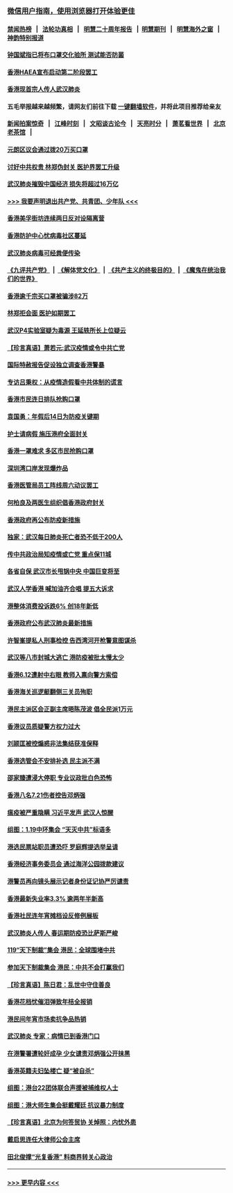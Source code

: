 ### [微信用户指南，使用浏览器打开体验更佳](https://github.com/gfw-breaker/banned-news1/blob/master/indexes/wechat-guide.md?t=0)
#### [禁闻热榜](热点新闻.md?t=0)  &nbsp;&nbsp;|&nbsp;&nbsp; [法轮功真相](https://github.com/gfw-breaker/truth/blob/master/README.md?t=0) &nbsp;&nbsp;|&nbsp;&nbsp; [明慧二十周年报告](https://github.com/gfw-breaker/mh-reports/blob/master/README.md?t=0) &nbsp;&nbsp;|&nbsp;&nbsp;[明慧期刊](https://github.com/gfw-breaker/mh-qikan) &nbsp;&nbsp;|&nbsp;&nbsp; [明慧海外之窗](https://github.com/gfw-breaker/mh-news/blob/master/README.md?t=0) &nbsp;&nbsp;|&nbsp;&nbsp; [神韵特别报道](https://github.com/gfw-breaker/mh-news/blob/master/shenyun.md?t=0)
#### [钟国斌指已将布口罩交化验所 测试能否防菌](../pages/nsc415/n11842783.md?t=02050411) 
#### [香港HAEA宣布启动第二阶段罢工](../pages/nsc415/n11842723.md?t=02050411) 
#### [香港现首宗人传人武汉肺炎](../pages/nsc415/n11842766.md?t=02050411) 
#### 五毛举报越来越频繁，请网友们前往下载 [一键翻墙软件](https://github.com/gfw-breaker/ssr-accounts)，并将此项目推荐给亲友
#### [新闻拍案惊奇](https://github.com/gfw-breaker/banned-news1/blob/master/pages/link4.md) &nbsp;&nbsp;|&nbsp;&nbsp; [江峰时刻](https://github.com/gfw-breaker/banned-news1/blob/master/pages/link4.md) &nbsp;&nbsp;|&nbsp;&nbsp; [文昭谈古论今](https://github.com/gfw-breaker/banned-news1/blob/master/pages/link4.md) &nbsp;&nbsp;|&nbsp;&nbsp; [天亮时分](https://github.com/gfw-breaker/banned-news1/blob/master/pages/link4.md) &nbsp;&nbsp;|&nbsp;&nbsp; [萧茗看世界](https://github.com/gfw-breaker/banned-news1/blob/master/pages/link4.md) &nbsp;&nbsp;|&nbsp;&nbsp; [北京老茶馆](https://github.com/gfw-breaker/banned-news1/blob/master/pages/link4.md) &nbsp;&nbsp;|&nbsp;&nbsp; 
#### [元朗区议会通过拨20万买口罩](../pages/nsc415/n11842754.md?t=02050411) 
#### [讨好中共权贵 林郑伪封关 医护界罢工升级](../pages/nsc415/n11842359.md?t=02050411) 
#### [武汉肺炎摧毁中国经济 损失将超过16万亿](../pages/nsc415/n11839723.md?t=02050411) 
#### [>>> 我要声明退出共产党、共青团、少年队 <<<](https://github.com/begood0513/goodnews/blob/master/quit/letter.md) 
#### [香港美孚街坊连续两日反对设隔离营](../pages/nsc415/n11839962.md?t=02050411) 
#### [香港防护中心忧病毒社区蔓延](../pages/nsc415/n11839933.md?t=02050411) 
#### [武汉肺炎病毒可经粪便传染](../pages/nsc415/n11839939.md?t=02050411) 
#### [《九评共产党》](https://github.com/begood0513/9ping.md/blob/master/README.md) &nbsp;|&nbsp; [《解体党文化》](../../../../jtdwh.md/blob/master/README.md)  &nbsp;|&nbsp; [《共产主义的终极目的》](../../../../gczydzjmd.md/blob/master/README.md) &nbsp;|&nbsp; [《魔鬼在统治我们的世界》](../../../../mgztzwmdsj.md/blob/master/README.md) 
#### [香港逾千宗买口罩被骗涉82万](../pages/nsc415/n11839914.md?t=02050411) 
#### [林郑拒会面 医护如期罢工](../pages/nsc415/n11839892.md?t=02050411) 
#### [武汉P4实验室疑为毒源 王延轶所长上位疑云](../pages/nsc415/n11835543.md?t=02050411) 
#### [【珍言真语】萧若元:武汉疫情或令中共亡党](../pages/nsc415/n11829394.md?t=02050411) 
#### [国际特赦报告促设独立调查香港警暴](../pages/nsc415/n11833845.md?t=02050411) 
#### [专访吕秉权：从疫情造假看中共体制的谎言](../pages/nsc415/n11833813.md?t=02050411) 
#### [香港市民连日排队抢购口罩](../pages/nsc415/n11833794.md?t=02050411) 
#### [袁国勇：年假后14日为防疫关键期](../pages/nsc415/n11831088.md?t=02050411) 
#### [护士请病假 施压港府全面封关](../pages/nsc415/n11831030.md?t=02050411) 
#### [香港一罩难求 多区市民抢购口罩](../pages/nsc415/n11831002.md?t=02050411) 
#### [深圳湾口岸发现爆炸品](../pages/nsc415/n11828802.md?t=02050411) 
#### [香港医管局员工阵线周六动议罢工](../pages/nsc415/n11828762.md?t=02050411) 
#### [何柏良及两医生组织倡香港政府封关](../pages/nsc415/n11828749.md?t=02050411) 
#### [香港政府再公布防疫新措施](../pages/nsc415/n11828716.md?t=02050411) 
#### [独家：武汉每日肺炎死亡者恐不低于200人](../pages/nsc415/n11828240.md?t=02050411) 
#### [传中共政治局知疫情或亡党 重点保11城](../pages/nsc415/n11828145.md?t=02050411) 
#### [各省自保 武汉市长甩锅中央 中国巨变将至](../pages/nsc415/n11828021.md?t=02050411) 
#### [武汉人学香港 喊加油齐合唱 提五大诉求](../pages/nsc415/n11827046.md?t=02050411) 
#### [港整体消费投诉跌6% 创18年新低](../pages/nsc415/n11817280.md?t=02050411) 
#### [香港政府公布武汉肺炎最新措施](../pages/nsc415/n11817152.md?t=02050411) 
#### [许智峯提私人刑事检控 告西湾河开枪警意图谋杀](../pages/nsc415/n11817132.md?t=02050411) 
#### [武汉等八市封城大逃亡 港防疫被批太慢太少](../pages/nsc415/n11817058.md?t=02050411) 
#### [香港6.12遭射中右眼 教师入禀向警方索偿](../pages/nsc415/n11814678.md?t=02050411) 
#### [香港海关巡逻艇翻侧三关员殉职](../pages/nsc415/n11814604.md?t=02050411) 
#### [港民主派区会正副主席晤陈茂波 倡全民派1万元](../pages/nsc415/n11814582.md?t=02050411) 
#### [香港议员质疑警方权力过大](../pages/nsc415/n11814560.md?t=02050411) 
#### [刘颕匡被控煽惑非法集结获准保释](../pages/nsc415/n11811727.md?t=02050411) 
#### [香港选管会不安排补选 民主派不满](../pages/nsc415/n11811691.md?t=02050411) 
#### [邵家臻遭浸大停职 专业议政批白色恐怖](../pages/nsc415/n11811670.md?t=02050411) 
#### [香港八名7.21伤者控告邓炳强](../pages/nsc415/n11811623.md?t=02050411) 
#### [瘟疫被严重隐瞒 习近平发声 武汉人惊醒](../pages/nsc415/n11811186.md?t=02050411) 
#### [组图：1.19中环集会 “天灭中共”标语多](../pages/nsc415/n11809514.md?t=02050411) 
#### [港选民票站职员遭恐吓 罗庭辉提选举呈请](../pages/nsc415/n11808914.md?t=02050411) 
#### [香港经济事务委员会 通过海洋公园拨款建议](../pages/nsc415/n11808906.md?t=02050411) 
#### [港警员再向镜头展示记者身份证记协严厉谴责](../pages/nsc415/n11808888.md?t=02050411) 
#### [香港最新失业率3.3% 逾两年半新高](../pages/nsc415/n11808887.md?t=02050411) 
#### [香港社民连年宵摊档设反修例展板](../pages/nsc415/n11808857.md?t=02050411) 
#### [武汉肺炎人传人 春运期防疫恐比萨斯严峻](../pages/nsc415/n11808739.md?t=02050411) 
#### [119“天下制裁”集会 港民：全球围堵中共](../pages/nsc415/n11806318.md?t=02050411) 
#### [参加天下制裁集会 港民：中共不会打赢我们](../pages/nsc415/n11806596.md?t=02050411) 
#### [【珍言真语】陈日君：乱世中守住善良](../pages/nsc415/n11806247.md?t=02050411) 
#### [香港花档忧催泪弹致年桔全报销](../pages/nsc415/n11806130.md?t=02050411) 
#### [港民间年宵市场卖抗争品热销](../pages/nsc415/n11806073.md?t=02050411) 
#### [武汉肺炎 专家：病情已到香港门口](../pages/nsc415/n11806020.md?t=02050411) 
#### [在港警署遭轮奸成孕 少女谴责邓炳强公开抹黑](../pages/nsc415/n11805981.md?t=02050411) 
#### [香港英籍夫妇坠楼亡 疑“被自杀”](../pages/nsc415/n11805937.md?t=02050411) 
#### [组图：港台22团体联合声援被捕维权人士](../pages/nsc415/n11801834.md?t=02050411) 
#### [组图：港大师生集会挺戴耀廷 抗议暴力制度](../pages/nsc415/n11799298.md?t=02050411) 
#### [【珍言真语】北京为何签贸协 关焯照：内忧外患](../pages/nsc415/n11799790.md?t=02050411) 
#### [戴启思连任大律师公会主席](../pages/nsc415/n11799306.md?t=02050411) 
#### [田北俊撑“光复香港” 料商界转关心政治](../pages/nsc415/n11799287.md?t=02050411) 

----
#### [ >>> 更早内容 <<< ](../indexes/nsc415-earlier.md)
